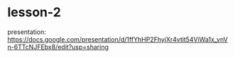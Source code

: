 # lesson-2
presentation: https://docs.google.com/presentation/d/1ffYhHP2FhyjXr4vtit54ViWa1x_vnVn-6TTcNJFEbx8/edit?usp=sharing

